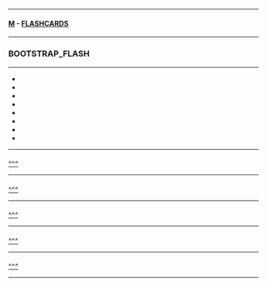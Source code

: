 
---

#### [M](https://github.com/ttltrk/TTT/blob/master/menu.md) - [FLASHCARDS](https://github.com/ttltrk/TTT/tree/master/FLASHCARDS/FLASHCARDS.md)

---

### BOOTSTRAP_FLASH

---

* [](#)
* [](#)
* [](#)
* [](#)
* [](#)
* [](#)
* [](#)
* [](#)

---

####

[^^^](#BOOTSTRAP_FLASH)

---

####

[^^^](#BOOTSTRAP_FLASH)

---

####

[^^^](#BOOTSTRAP_FLASH)

---

####

[^^^](#BOOTSTRAP_FLASH)

---

####

[^^^](#BOOTSTRAP_FLASH)

---

